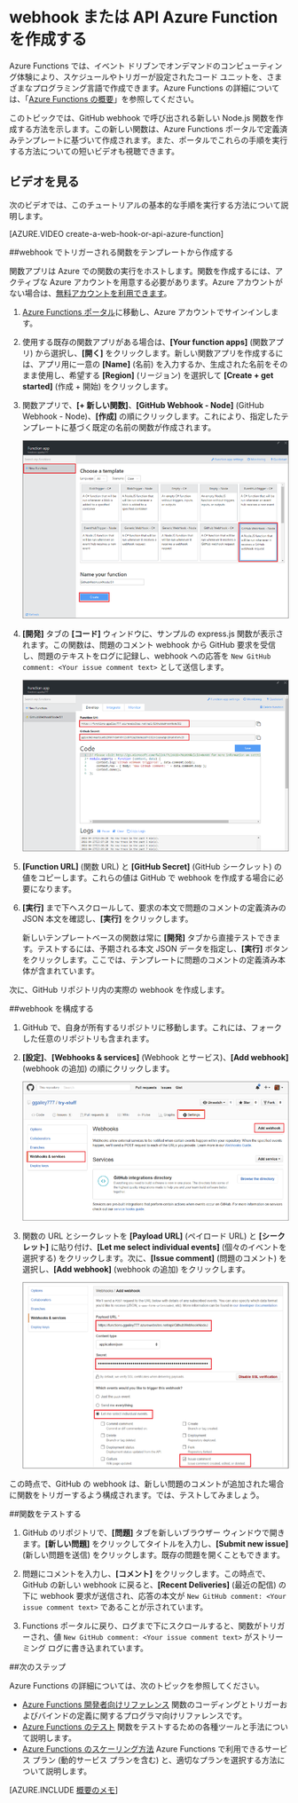 <properties
   pageTitle="webhook または API Azure Function を作成する | Microsoft Azure"
   description="Azure Function を使用して WebHook または API 呼び出しによって呼び出される関数を作成します。"
   services="azure-functions"
   documentationCenter="na"
   authors="ggailey777"
   manager="erikre"
   editor=""
   tags=""
   />

<tags
   ms.service="functions"
   ms.devlang="multiple"
   ms.topic="article"
   ms.tgt_pltfrm="multiple"
   ms.workload="na"
   ms.date="04/29/2016"
   ms.author="glenga"/>
   
# webhook または API Azure Function を作成する

Azure Functions では、イベント ドリブンでオンデマンドのコンピューティング体験により、スケジュールやトリガーが設定されたコード ユニットを、さまざまなプログラミング言語で作成できます。Azure Functions の詳細については、「[Azure Functions の概要](functions-overview.md)」を参照してください。

このトピックでは、GitHub webhook で呼び出される新しい Node.js 関数を作成する方法を示します。この新しい関数は、Azure Functions ポータルで定義済みテンプレートに基づいて作成されます。また、ポータルでこれらの手順を実行する方法についての短いビデオも視聴できます。

## ビデオを見る

次のビデオでは、このチュートリアルの基本的な手順を実行する方法について説明します。

[AZURE.VIDEO create-a-web-hook-or-api-azure-function]

##webhook でトリガーされる関数をテンプレートから作成する

関数アプリは Azure での関数の実行をホストします。関数を作成するには、アクティブな Azure アカウントを用意する必要があります。Azure アカウントがない場合は、[無料アカウントを利用できます](https://azure.microsoft.com/free/)。

1. [Azure Functions ポータル](https://functions.azure.com/signin)に移動し、Azure アカウントでサインインします。

2. 使用する既存の関数アプリがある場合は、**[Your function apps]** (関数アプリ) から選択し、**[開く]** をクリックします。新しい関数アプリを作成するには、アプリ用に一意の **[Name]** (名前) を入力するか、生成された名前をそのまま使用し、希望する **[Region]** (リージョン) を選択して **[Create + get started]** (作成 + 開始) をクリックします。

3. 関数アプリで、**[+ 新しい関数]**、**[GitHub Webhook - Node]** (GitHub Webhook - Node)、**[作成]** の順にクリックします。これにより、指定したテンプレートに基づく既定の名前の関数が作成されます。

	![新しい GitHub webhook 関数を作成する](./media/functions-create-a-web-hook-or-api-function/functions-create-new-github-webhook.png)

4. **[開発]** タブの **[コード]** ウィンドウに、サンプルの express.js 関数が表示されます。この関数は、問題のコメント webhook から GitHub 要求を受信し、問題のテキストをログに記録し、webhook への応答を `New GitHub comment: <Your issue comment text>` として送信します。


	![新しい GitHub webhook 関数を作成する](./media/functions-create-a-web-hook-or-api-function/functions-new-webhook-in-portal.png)

5. **[Function URL]** (関数 URL) と **[GitHub Secret]** (GitHub シークレット) の値をコピーします。これらの値は GitHub で webhook を作成する場合に必要になります。

6. **[実行]** まで下へスクロールして、要求の本文で問題のコメントの定義済みの JSON 本文を確認し、**[実行]** をクリックします。
 
	新しいテンプレートベースの関数は常に **[開発]** タブから直接テストできます。テストするには、予期される本文 JSON データを指定し、**[実行]** ボタンをクリックします。ここでは、テンプレートに問題のコメントの定義済み本体が含まれています。
 
次に、GitHub リポジトリ内の実際の webhook を作成します。

##webhook を構成する

1. GitHub で、自身が所有するリポジトリに移動します。これには、フォークした任意のリポジトリも含まれます。
 
2. **[設定]**、**[Webhooks & services]** (Webhook とサービス)、**[Add webhook]** (webhook の追加) の順にクリックします。

	![新しい GitHub webhook 関数を作成する](./media/functions-create-a-web-hook-or-api-function/functions-create-new-github-webhook-2.png)

3. 関数の URL とシークレットを **[Payload URL]** (ペイロード URL) と **[シークレット]** に貼り付け、**[Let me select individual events]** (個々のイベントを選択する) をクリックします。次に、**[Issue comment]** (問題のコメント) を選択し、**[Add webhook]** (webhook の追加) をクリックします。

	![新しい GitHub webhook 関数を作成する](./media/functions-create-a-web-hook-or-api-function/functions-create-new-github-webhook-3.png)

この時点で、GitHub の webhook は、新しい問題のコメントが追加された場合に関数をトリガーするよう構成されます。では、テストしてみましょう。

##関数をテストする

1. GitHub のリポジトリで、**[問題]** タブを新しいブラウザー ウィンドウで開きます。**[新しい問題]** をクリックしてタイトルを入力し、**[Submit new issue]** (新しい問題を送信) をクリックします。既存の問題を開くこともできます。

2. 問題にコメントを入力し、**[コメント]** をクリックします。この時点で、GitHub の新しい webhook に戻ると、**[Recent Deliveries]** (最近の配信) の下に webhook 要求が送信され、応答の本文が `New GitHub comment: <Your issue comment text>` であることが示されています。

3. Functions ポータルに戻り、ログまで下にスクロールすると、関数がトリガーされ、値 `New GitHub comment: <Your issue comment text>` がストリーミング ログに書き込まれています。


##次のステップ

Azure Functions の詳細については、次のトピックを参照してください。

+ [Azure Functions 開発者向けリファレンス](functions-reference.md) 関数のコーディングとトリガーおよびバインドの定義に関するプログラマ向けリファレンスです。
+ [Azure Functions のテスト](functions-test-a-function.md) 関数をテストするための各種ツールと手法について説明します。
+ [Azure Functions のスケーリング方法](functions-scale.md) Azure Functions で利用できるサービス プラン (動的サービス プランを含む) と、適切なプランを選択する方法について説明します。  


[AZURE.INCLUDE [概要のメモ](../../includes/functions-get-help.md)]

<!---HONumber=AcomDC_0504_2016-->